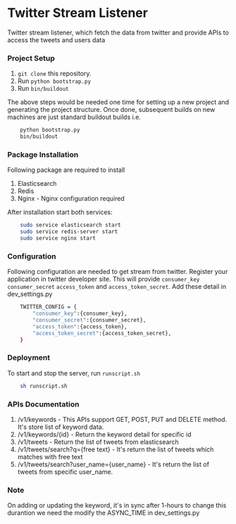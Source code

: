 Twitter Stream Listener
==============================================
Twitter stream listener, which fetch the data from twitter and provide APIs to access the tweets and users data

### Project Setup
1. ```git clone``` this repository.
2. Run ```python bootstrap.py```
3. Run ```bin/buildout```

The above steps would be needed one time for setting up a new project and generating the project structure. Once done, subsequent builds on new machines are just standard buildout builds i.e.
```sh
    python bootstrap.py
    bin/buildout
```
### Package Installation
Following package are required to install
1. Elasticsearch
2. Redis
3. Nginx - Nginx configuration required

After installation start both services:
```sh
    sudo service elasticsearch start
    sudo service redis-server start
    sudo service nginx start
```

### Configuration
Following configuration are needed to get stream from twitter. Register your application in twitter developer site. This will provide ```consumer_key``` ```consumer_secret``` ```access_token``` and ```access_token_secret```. Add these detail in dev_settings.py

```sh
    TWITTER_CONFIG = {
	    "consumer_key":{consumer_key},
	    "consumer_secret":{consumer_secret},
	    "access_token":{access_token},
	    "access_token_secret":{access_token_secret},
    }
```


### Deployment
To start and stop the server, run ```runscript.sh```
```sh
    sh runscript.sh
```
### APIs Documentation
1. /v1/keywords - This APIs support GET, POST, PUT and DELETE method. It's store list of keyword data.
2. /v1/keywords/{id} - Return the keyword detail for specific id
3. /v1/tweets - Return the list of tweets from elasticsearch
4. /v1/tweets/search?q={free text} - It's return the list of tweets which matches with free text
5. /v1/tweets/search?user_name={user_name} - It's return the list of tweets from specific user_name.

### Note
On adding or updating the keyword, it's in sync after 1-hours to change this durantion we need the modify the ASYNC_TIME in dev_settings.py
